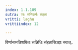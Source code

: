 ```yaml
---
index: 1.1.109
sutra: परः संनिकर्षः संहता
vritti: laghu
vrittiindex: 12

---
```

विर्णानामतिशयितः सन्निधिः संहतासिञ्ज्ञः स्यात्..